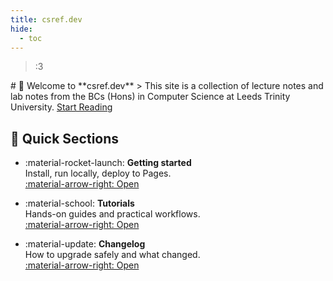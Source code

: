 ```yaml
---
title: csref.dev
hide:
  - toc
---
```

> :3

<div class="hero">
  # 👋 Welcome to **csref.dev**
  > This site is a collection of lecture notes and lab notes from the BCs (Hons) in Computer Science at Leeds Trinity University.
  <a class="md-button md-button--primary" href="how_it_works/">Start Reading</a>
</div>

## 🔎 Quick Sections

<div class="grid cards" markdown>

-   :material-rocket-launch: **Getting started**  
    Install, run locally, deploy to Pages.  
    [:material-arrow-right: Open](getting-started/installation/)

-   :material-school: **Tutorials**  
    Hands-on guides and practical workflows.  
    [:material-arrow-right: Open](tutorials/blogs/)

-   :material-update: **Changelog**  
    How to upgrade safely and what changed.  
    [:material-arrow-right: Open](changelog/upgrade/)

</div>